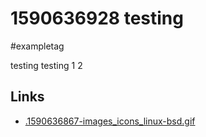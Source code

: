 # 1590636928 testing
#exampletag

testing testing 1 2

## Links
- [.1590636867-images_icons_linux-bsd.gif](.1590636867-images_icons_linux-bsd.gif)
